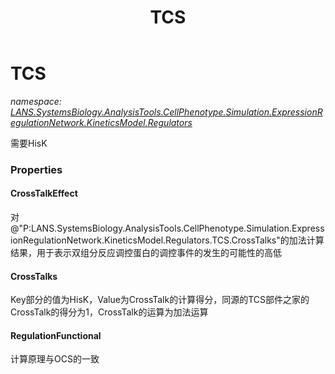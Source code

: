 ﻿---
title: TCS
---

# TCS
_namespace: [LANS.SystemsBiology.AnalysisTools.CellPhenotype.Simulation.ExpressionRegulationNetwork.KineticsModel.Regulators](N-LANS.SystemsBiology.AnalysisTools.CellPhenotype.Simulation.ExpressionRegulationNetwork.KineticsModel.Regulators.html)_

需要HisK



### Properties

#### CrossTalkEffect
对@"P:LANS.SystemsBiology.AnalysisTools.CellPhenotype.Simulation.ExpressionRegulationNetwork.KineticsModel.Regulators.TCS.CrossTalks"的加法计算结果，用于表示双组分反应调控蛋白的调控事件的发生的可能性的高低
#### CrossTalks
Key部分的值为HisK，Value为CrossTalk的计算得分，同源的TCS部件之家的CrossTalk的得分为1，CrossTalk的运算为加法运算
#### RegulationFunctional
计算原理与OCS的一致

